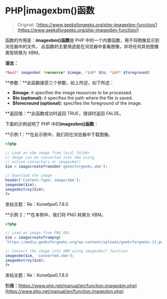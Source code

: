 # PHP|imagexbm()函数

> Original: [https://www.geeksforgeeks.org/php-imagexbm-function/](https://www.geeksforgeeks.org/php-imagexbm-function/)

函数的作用是：**imagexbm()函数**是 PHP 中的一个内置函数，用于将图像显示到浏览器中的文件。 此函数的主要用途是在浏览器中查看图像，并将任何其他图像类型转换为 XBM。

**语法：**

```php
*bool* imagexbm( *resource* $image, *int* $to, *int* $foreground)
```

**参数：**此函数接受三个参数，如上所述，如下所述：

*   **$image:** it specifies the image resources to be processed.
*   **$to (optional):** it specifies the path where the file is saved.
*   **$forecround (optional):** specifies the foreground of the image.

**返回值：**此函数成功时返回 TRUE，错误时返回 FALSE。

下面的示例说明了 PHP 中的**imagexbm()函数**：

**示例 1：**在此示例中，我们将在浏览器中下载图像。

```php
<?php

// Load an xbm image from local folder
// Image can be converted into xbm using
// online convertors or imagexbm()
$im = imagecreatefromxbm('geeksforgeeks.xbm');

// Download the image
header('Content-Type: image/xbm');
imagexbm($im);
imagedestroy($im);
?>
```

发帖主题：Re：Колибри0.7.8.0

**示例 2：**在本例中，我们将 PNG 转换为 XBM。

```php
<?php

// Load an image from PNG URL
$im = imagecreatefrompng(
'https://media.geeksforgeeks.org/wp-content/uploads/geeksforgeeks-13.png');

// Convert the image into XBM using imagexbm() function
imagexbm($im, 'converted.xbm');
imagedestroy($im);
?>
```

发帖主题：Re：Колибри0.7.8.0

**引用：**[https://www.php.net/manual/en/function.imagexbm.php](https://www.php.net/manual/en/function.imagexbm.php)